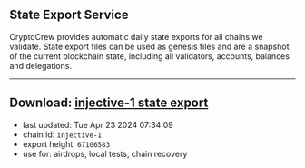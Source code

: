 ## State Export Service
CryptoCrew provides automatic daily state exports for all chains we validate. State export files can be used as genesis files and are a snapshot of the current blockchain state, including all validators, accounts, balances and delegations.

---
**Download: [injective-1 state export](https://dl-eu2.ccvalidators.com/SERVICE/injective/injective-1_export_67106583.json)**
---

- last updated: Tue Apr 23 2024 07:34:09
- chain id: `injective-1`
- export height: `67106583`
- use for: airdrops, local tests, chain recovery
